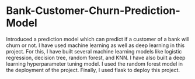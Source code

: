 # Bank-Customer-Churn-Prediction-Model
Introduced a prediction model which can predict if a customer of a bank will churn or not. I have used machine learning as well as deep
learning in this project. For this, I have built several machine
learning models like logistic regression, decision tree, random
forest, and KNN. I have also built a deep learning hyperparameter tuning model. I used the random forest model in the deployment of the project. Finally, I used flask to deploy this project. 
